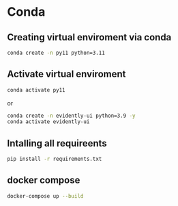 # Conda
## Creating virtual enviroment via conda

```bash
conda create -n py11 python=3.11
```

## Activate virtual enviroment

```bash
conda activate py11
```

or 

```bash
conda create -n evidently-ui python=3.9 -y
conda activate evidently-ui
```
## Intalling all requireents

```bash
pip install -r requirements.txt
```

## docker compose

```bash
docker-compose up --build
```